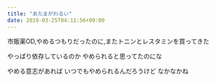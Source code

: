 ```yaml
---
title: "あたまがわるい"
date: 2019-03-25T04:11:56+09:00
---
```

市販薬OD,やめるつもりだったのに,またトニンとレスタミンを買ってきた
<!--more-->
やっぱり依存しているのか
やめられると思ってたのにな

やめる意志があれば
いつでもやめられるんだろうけど
なかなかね